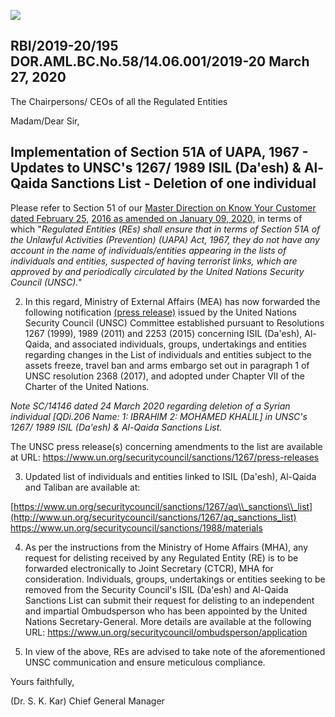 ![](_page_0_Picture_0.jpeg)

## RBI/2019-20/195 DOR.AML.BC.No.58/14.06.001/2019-20 March 27, 2020

The Chairpersons/ CEOs of all the Regulated Entities

Madam/Dear Sir,

## **Implementation of Section 51A of UAPA, 1967 - Updates to UNSC's 1267/ 1989 ISIL (Da'esh) & Al-Qaida Sanctions List - Deletion of one individual**

Please refer to Section 51 of our [Master Direction on Know Your Customer dated February 25,](https://www.rbi.org.in/Scripts/BS_ViewMasDirections.aspx?id=11566)  [2016 as amended on January 09, 2020,](https://www.rbi.org.in/Scripts/BS_ViewMasDirections.aspx?id=11566) in terms of which "*Regulated Entities* (*REs) shall ensure that in terms of Section 51A of the Unlawful Activities (Prevention) (UAPA) Act, 1967, they do not have any account in the name of individuals/entities appearing in the lists of individuals and entities, suspected of having terrorist links, which are approved by and periodically circulated by the United Nations Security Council (UNSC)."*

2. In this regard, Ministry of External Affairs (MEA) has now forwarded the following notification [\(press release\)](https://rbidocs.rbi.org.in/rdocs/content/pdfs/12672532020PR.pdf) issued by the United Nations Security Council (UNSC) Committee established pursuant to Resolutions 1267 (1999), 1989 (2011) and 2253 (2015) concerning ISIL (Da'esh), Al-Qaida, and associated individuals, groups, undertakings and entities regarding changes in the List of individuals and entities subject to the assets freeze, travel ban and arms embargo set out in paragraph 1 of UNSC resolution 2368 (2017), and adopted under Chapter VII of the Charter of the United Nations.

*Note SC/14146 dated 24 March 2020 regarding deletion of a Syrian individual [QDi.206 Name: 1: IBRAHIM 2: MOHAMED KHALIL] in UNSC's 1267/ 1989 ISIL (Da'esh) & Al-Qaida Sanctions List.*

The UNSC press release(s) concerning amendments to the list are available at URL: <https://www.un.org/securitycouncil/sanctions/1267/press-releases>

3. Updated list of individuals and entities linked to ISIL (Da'esh), Al-Qaida and Taliban are available at:

[https://www.un.org/securitycouncil/sanctions/1267/aq\\_sanctions\\_list](http://www.un.org/securitycouncil/sanctions/1267/aq_sanctions_list) <https://www.un.org/securitycouncil/sanctions/1988/materials>

4. As per the instructions from the Ministry of Home Affairs (MHA), any request for delisting received by any Regulated Entity (RE) is to be forwarded electronically to Joint Secretary (CTCR), MHA for consideration. Individuals, groups, undertakings or entities seeking to be removed from the Security Council's ISIL (Da'esh) and Al-Qaida Sanctions List can submit their request for delisting to an independent and impartial Ombudsperson who has been appointed by the United Nations Secretary-General. More details are available at the following URL: <https://www.un.org/securitycouncil/ombudsperson/application>

5. In view of the above, REs are advised to take note of the aforementioned UNSC communication and ensure meticulous compliance.

Yours faithfully,

(Dr. S. K. Kar) Chief General Manager